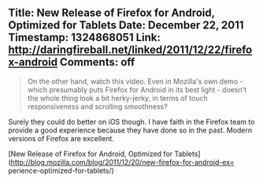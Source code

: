 Title: New Release of Firefox for Android, Optimized for Tablets
Date: December 22, 2011
Timestamp: 1324868051
Link: http://daringfireball.net/linked/2011/12/22/firefox-android
Comments: off
----

> On the other hand, watch this video. Even in Mozilla's own demo - which presumably puts Firefox for Android in its best light - doesn't the whole thing look a bit herky-jerky, in terms of touch responsiveness and scrolling smoothness?

Surely they could do better on iOS though. I have faith in the Firefox
team to provide a good experience because they have done so in the
past. Modern versions of Firefox are excellent.

[New Release of Firefox for Android, Optimized for
Tablets](http://blog.mozilla.com/blog/2011/12/20/new-firefox-for-android-ex=
perience-optimized-for-tablets/)
